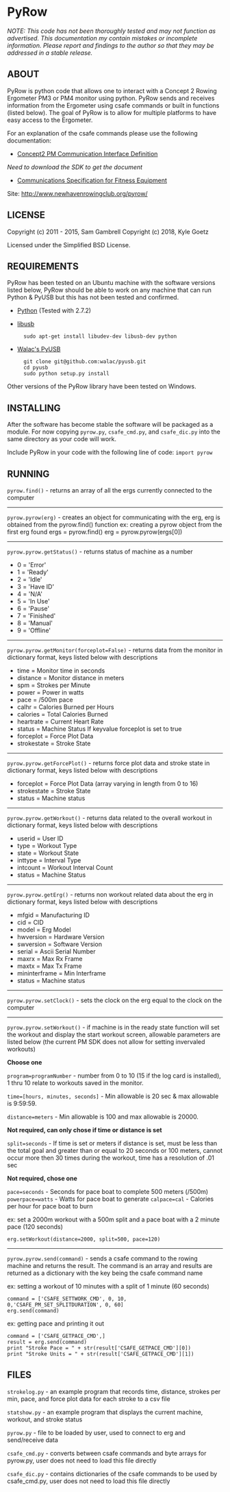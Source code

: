 # PyRow

*NOTE: This code has not been thoroughly tested and may not function as advertised.
This documentation my contain mistakes or incomplete information.
Please report and findings to the author so that they may be addressed in a stable release.*

## ABOUT
PyRow is python code that allows one to interact with a Concept 2 Rowing Ergometer PM3 or PM4 monitor using python.  PyRow sends and receives information from the Ergometer using csafe commands or built in functions (listed below).  The goal of PyRow is to allow for multiple platforms to have easy access to the Ergometer.

For an explanation of the csafe commands please use the following documentation:
- [Concept2 PM Communication Interface Definition](http://www.concept2.com/service/software/software-development-kit)


*Need to download the SDK to get the document*


- [Communications Specification for Fitness Equipment](http://www.fitlinxx.com/CSAFE/)


Site: http://www.newhavenrowingclub.org/pyrow/

## LICENSE
Copyright (c) 2011 - 2015, Sam Gambrell
Copyright (c) 2018, Kyle Goetz

Licensed under the Simplified BSD License.


## REQUIREMENTS
PyRow has been tested on an Ubuntu machine with the software versions listed below, PyRow should be able to work on any machine that can run Python & PyUSB but this has not been tested and confirmed.

- [Python](http://python.org/) (Tested with 2.7.2)
- [libusb](http://www.libusb.org/)

        sudo apt-get install libudev-dev libusb-dev python

- [Walac's PyUSB](http://walac.github.io/pyusb)

        git clone git@github.com:walac/pyusb.git
        cd pyusb
        sudo python setup.py install

Other versions of the PyRow library have been tested on Windows.


## INSTALLING
After the software has become stable the software will be packaged as a module.  For now copying `pyrow.py`, `csafe_cmd.py`, and `csafe_dic.py` into the same directory as your code will work.

Include PyRow in your code with the following line of code:
`import pyrow`


## RUNNING
`pyrow.find()` - returns an array of all the ergs currently connected to the computer

---------------------------------------

`pyrow.pyrow(erg)` - creates an object for communicating with the erg, erg is obtained from the pyrow.find() function
 ex: creating a pyrow object from the first erg found
   ergs = pyrow.find()
   erg = pyrow.pyrow(ergs[0])

---------------------------------------

`pyrow.pyrow.getStatus()` - returns status of machine as a number
  - 0 = 'Error'
  - 1 = 'Ready'
  - 2 = 'Idle'
  - 3 = 'Have ID'
  - 4 = 'N/A'
  - 5 = 'In Use'
  - 6 = 'Pause'
  - 7 = 'Finished'
  - 8 = 'Manual'
  - 9 = 'Offline'

---------------------------------------

`pyrow.pyrow.getMonitor(forceplot=False)` - returns data from the monitor in dictionary format, keys listed below with descriptions
  - time = Monitor time in seconds
  - distance = Monitor distance in meters
  - spm = Strokes per Minute
  - power = Power in watts
  - pace = /500m pace
  - calhr = Calories Burned per Hours
  - calories = Total Calories Burned
  - heartrate = Current Heart Rate
  - status = Machine Status
 If keyvalue forceplot is set to true
  - forceplot = Force Plot Data
  - strokestate = Stroke State

---------------------------------------

`pyrow.pyrow.getForcePlot()` - returns force plot data and stroke state in dictionary format, keys listed below with descriptions
  - forceplot = Force Plot Data (array varying in length from 0 to 16)
  - strokestate = Stroke State
  - status = Machine status

---------------------------------------

`pyrow.pyrow.getWorkout()` - returns data related to the overall workout in dictionary format, keys listed below with descriptions
  - userid = User ID
  - type = Workout Type
  - state = Workout State
  - inttype = Interval Type
  - intcount = Workout Interval Count
  - status = Machine Status

---------------------------------------

`pyrow.pyrow.getErg()` - returns non workout related data about the erg in dictionary format, keys listed below with descriptions
  - mfgid = Manufacturing ID
  - cid = CID
  - model = Erg Model
  - hwversion = Hardware Version
  - swversion = Software Version
  - serial = Ascii Serial Number
  - maxrx = Max Rx Frame
  - maxtx = Max Tx Frame
  - mininterframe = Min Interframe
  - status = Machine status

---------------------------------------

`pyrow.pyrow.setClock()` - sets the clock on the erg equal to the clock on the computer

---------------------------------------

`pyrow.pyrow.setWorkout()` - if machine is in the ready state function will set the workout and display the start workout screen, allowable parameters are listed below (the current PM SDK does not allow for setting invervaled workouts)

**Choose one**

  `program=programNumber` - number from 0 to 10 (15 if the log card is installed), 1 thru 10 relate to workouts saved in the monitor.

  `time=[hours, minutes, seconds]` - Min allowable is 20 sec & max allowable is 9:59:59.

  `distance=meters` - Min allowable is 100 and max allowable is 20000.

 **Not required, can only chose if time or distance is set**

  `split=seconds` - If time is set or meters if distance is set, must be less than the total goal and greater
         than or equal to 20 seconds or 100 meters, cannot occur more then 30 times during the workout, time
         has a resolution of .01 sec

 **Not required, chose one**

  `pace=seconds` - Seconds for pace boat to complete 500 meters (/500m)
  `powerpace=watts` - Watts for pace boat to generate
  `calpace=cal` - Calories per hour for pace boat to burn

 ex: set a 2000m workout with a 500m split and a pace boat with a 2 minute pace (120 seconds)

  `erg.setWorkout(distance=2000, split=500, pace=120)`

---------------------------------------

`pyrow.pyrow.send(command)` - sends a csafe command to the rowing machine and returns the result. The command is an array and
 results are returned as a dictionary with the key being the csafe command name

 ex: setting a workout of 10 minutes with a split of 1 minute (60 seconds)

    command = ['CSAFE_SETTWORK_CMD', 0, 10, 0,'CSAFE_PM_SET_SPLITDURATION', 0, 60]
    erg.send(command)

 ex: getting pace and printing it out

    command = ['CSAFE_GETPACE_CMD',]
    result = erg.send(command)
    print "Stroke Pace = " + str(result['CSAFE_GETPACE_CMD'][0])
    print "Stroke Units = " + str(result['CSAFE_GETPACE_CMD'][1])

## FILES
`strokelog.py` - an example program that records time, distance, strokes per min, pace, and force plot data for each stroke to a csv file

`statshow.py` - an example program that displays the current machine, workout, and stroke status

`pyrow.py` - file to be loaded by user, used to connect to erg and send/receive data

`csafe_cmd.py` - converts between csafe commands and byte arrays for pyrow.py, user does not need to load this file directly

`csafe_dic.py` - contains dictionaries of the csafe commands to be used by csafe_cmd.py, user does not need to load this file directly
